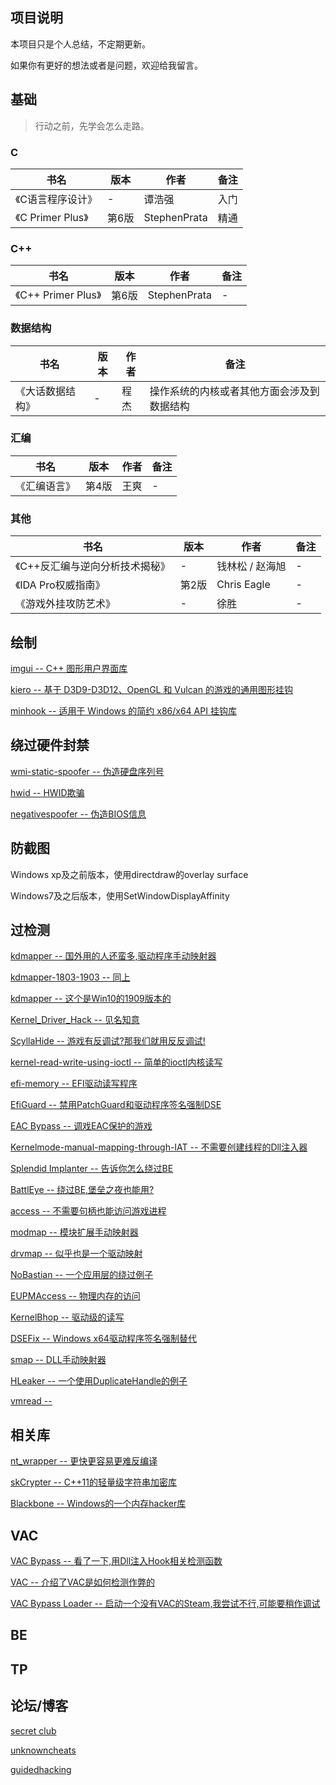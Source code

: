 ## 项目说明

本项目只是个人总结，不定期更新。 

如果你有更好的想法或者是问题，欢迎给我留言。 


## 基础

> 行动之前，先学会怎么走路。

### C

| 书名 | 版本 | 作者 | 备注 |
| ---- | ---- | ---- | ----| 
|《C语言程序设计》| - | 谭浩强 | 入门 |
|《C Primer Plus》| 第6版 | StephenPrata | 精通 |


### C++
| 书名 | 版本 | 作者 | 备注 |
| ---- | ---- | ---- | ----| 
|《C++ Primer Plus》| 第6版 | StephenPrata | - |

### 数据结构

| 书名 | 版本 | 作者 | 备注 |
| ---- | ---- | ---- | ----| 
| 《大话数据结构》| - | 程杰 | 操作系统的内核或者其他方面会涉及到数据结构 |

### 汇编

| 书名 | 版本 | 作者 | 备注 |
| ---- | ---- | ---- | ----| 
| 《汇编语言》| 第4版 | 王爽 | - |

### 其他

| 书名 | 版本 | 作者 | 备注 |
| ---- | ---- | ---- | ----| 
| 《C++反汇编与逆向分析技术揭秘》| - | 钱林松 / 赵海旭 | - |
| 《IDA Pro权威指南》| 第2版 | Chris Eagle | - |
| 《游戏外挂攻防艺术》| - | 徐胜 | - |

## 绘制

[imgui -- C++ 图形用户界面库](https://github.com/ocornut/imgui) 

[kiero -- 基于 D3D9-D3D12、OpenGL 和 Vulcan 的游戏的通用图形挂钩](https://github.com/Rebzzel/kiero) 

[minhook -- 适用于 Windows 的简约 x86/x64 API 挂钩库](https://github.com/TsudaKageyu/minhook)


## 绕过硬件封禁

[wmi-static-spoofer -- 伪造硬盘序列号](https://github.com/Alex3434/wmi-static-spoofer) 

[hwid -- HWID欺骗](https://github.com/btbd/hwid)

[negativespoofer -- 伪造BIOS信息](https://github.com/SamuelTulach/negativespoofer)

## 防截图

Windows xp及之前版本，使用directdraw的overlay surface 

Windows7及之后版本，使用SetWindowDisplayAffinity

## 过检测

[kdmapper  --  国外用的人还蛮多,驱动程序手动映射器](https://github.com/z175/kdmapper)

[kdmapper-1803-1903  --  同上](https://github.com/alxbrn/kdmapper-1803-1903)

[kdmapper  --  这个是Win10的1909版本的](https://github.com/Dark7oveRR/kdmapper)

[Kernel_Driver_Hack  --  见名知意](https://github.com/TheCruZ/Kernel_Driver_Hack)

[ScyllaHide  --  游戏有反调试?那我们就用反反调试!](https://github.com/x64dbg/ScyllaHide)

[kernel-read-write-using-ioctl  --  简单的ioctl内核读写](https://github.com/beans42/kernel-read-write-using-ioctl)

[efi-memory  --  EFI驱动读写程序](https://github.com/SamuelTulach/efi-memory)

[EfiGuard  --  禁用PatchGuard和驱动程序签名强制DSE](https://github.com/Mattiwatti/EfiGuard)

[EAC Bypass  --  调戏EAC保护的游戏](https://github.com/Schnocker/EAC_dbp)

[Kernelmode-manual-mapping-through-IAT  --  不需要创建线程的Dll注入器](https://github.com/mactec0/Kernelmode-manual-mapping-through-IAT)

[Splendid Implanter  --  告诉你怎么绕过BE](https://github.com/haram/splendid_implanter)

[BattlEye  --  绕过BE,堡垒之夜也能用?](https://github.com/Schnocker/NoEye)

[access  --  不需要句柄也能访问游戏进程](https://github.com/btbd/access)

[modmap  --  模块扩展手动映射器](https://github.com/btbd/modmap)

[drvmap  --  似乎也是一个驱动映射](https://github.com/not-wlan/drvmap)

[NoBastian  --  一个应用层的绕过例子](https://github.com/mlghuskie/NoBastian)

[EUPMAccess  --  物理内存的访问](https://github.com/waryas/EUPMAccess/tree/master/EnablePhysicalMemory)

[KernelBhop  --  驱动级的读写](https://github.com/Zer0Mem0ry/KernelBhop)

[DSEFix  --  Windows x64驱动程序签名强制替代](https://github.com/hfiref0x/DSEFix)

[smap  --  DLL手动映射器](https://github.com/btbd/smap)

[HLeaker  -- 一个使用DuplicateHandle的例子](https://github.com/Schnocker/HLeaker)

[vmread  --  ](https://github.com/h33p/vmread)

## 相关库

[nt_wrapper  --  更快更容易更难反编译](https://github.com/JustasMasiulis/nt_wrapper)

[skCrypter  --  C++11的轻量级字符串加密库](https://github.com/skadro-official/skCrypter)

[Blackbone  --  Windows的一个内存hacker库](https://github.com/DarthTon/Blackbone)


## VAC

[VAC Bypass  --  看了一下,用Dll注入Hook相关检测函数](https://github.com/danielkrupinski/VAC-Bypass)

[VAC  --  介绍了VAC是如何检测作弊的](https://github.com/danielkrupinski/VAC)

[VAC Bypass Loader  --  启动一个没有VAC的Steam,我尝试不行,可能要稍作调试](https://github.com/danielkrupinski/VAC-Bypass-Loader)

## BE
## TP
## 论坛/博客

[secret club](https://secret.club/)

[unknowncheats](https://www.unknowncheats.me/forum/index.php)

[guidedhacking](https://guidedhacking.com/)
